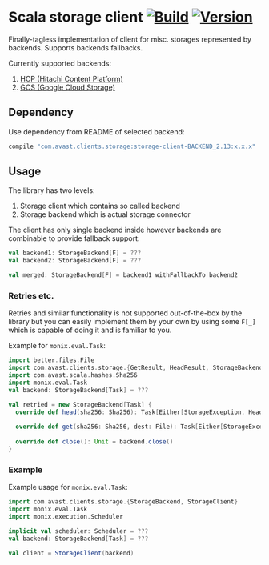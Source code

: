 # Scala storage client [![Build](https://github.com/avast/storage-client/actions/workflows/build.yml/badge.svg)](https://github.com/avast/storage-client/actions/workflows/build.yml) [![Version](https://badgen.net/maven/v/maven-central/com.avast.clients.storage/storage-client-core_2.13/)](https://repo1.maven.org/maven2/com/avast/clients/storage/storage-client-core_2.13/)

Finally-tagless implementation of client for misc. storages represented by backends. Supports backends fallbacks.

Currently supported backends:
1. [HCP (Hitachi Content Platform)](hcp/README.md)
2. [GCS (Google Cloud Storage)](gcs/README.md)

## Dependency

Use dependency from README of selected backend:

```groovy
compile "com.avast.clients.storage:storage-client-BACKEND_2.13:x.x.x"
```

## Usage

The library has two levels:
1. Storage client which contains so called backend
1. Storage backend which is actual storage connector

The client has only single backend inside however backends are combinable to provide fallback support:

```scala
val backend1: StorageBackend[F] = ???
val backend2: StorageBackend[F] = ???

val merged: StorageBackend[F] = backend1 withFallbackTo backend2
```

### Retries etc.

Retries and similar functionality is not supported out-of-the-box by the library but you can easily implement them by your own by using some
`F[_]` which is capable of doing it and is familiar to you.

Example for `monix.eval.Task`:

```scala
import better.files.File
import com.avast.clients.storage.{GetResult, HeadResult, StorageBackend, StorageException}
import com.avast.scala.hashes.Sha256
import monix.eval.Task
val backend: StorageBackend[Task] = ???

val retried = new StorageBackend[Task] {
  override def head(sha256: Sha256): Task[Either[StorageException, HeadResult]] = backend.head(sha256).onErrorRestart(3)
  
  override def get(sha256: Sha256, dest: File): Task[Either[StorageException, GetResult]] = backend.get(sha256, dest).onErrorRestart(3)
  
  override def close(): Unit = backend.close()
}
```

### Example

Example usage for `monix.eval.Task`:

```scala
import com.avast.clients.storage.{StorageBackend, StorageClient}
import monix.eval.Task
import monix.execution.Scheduler

implicit val scheduler: Scheduler = ???
val backend: StorageBackend[Task] = ???

val client = StorageClient(backend)
```
